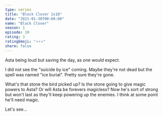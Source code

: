 ```yaml
---
type: series
title: "Black Clover 1x10"
date: "2021-01-30T00:00:00"
name: "Black Clover"
season: 1
episode: 10
rating: 3
ratingEmoji: "⭐️⭐️⭐️"
share: false
---
```


Asta being loud but saving the day, as one would expect.

I did not see the "suicide by ice" coming. Maybe they're not dead but the spell was named "ice burial". Pretty sure they're gone.

What's that stone the bird picked up? Is the stone going to give magic powers to Asta? Or will Asta be forevers magicless? Now he's sort of strong but won't last as they'll keep powering up the enemies. I think at some point he'll need magic.

Let's see...

